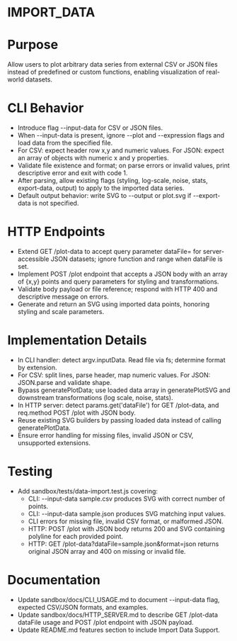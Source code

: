 # IMPORT_DATA

# Purpose
Allow users to plot arbitrary data series from external CSV or JSON files instead of predefined or custom functions, enabling visualization of real-world datasets.

# CLI Behavior
- Introduce flag --input-data <filename> for CSV or JSON files.
- When --input-data is present, ignore --plot and --expression flags and load data from the specified file.
- For CSV: expect header row x,y and numeric values. For JSON: expect an array of objects with numeric x and y properties.
- Validate file existence and format; on parse errors or invalid values, print descriptive error and exit with code 1.
- After parsing, allow existing flags (styling, log-scale, noise, stats, export-data, output) to apply to the imported data series.
- Default output behavior: write SVG to --output or plot.svg if --export-data is not specified.

# HTTP Endpoints
- Extend GET /plot-data to accept query parameter dataFile=<filename> for server-accessible JSON datasets; ignore function and range when dataFile is set.
- Implement POST /plot endpoint that accepts a JSON body with an array of {x,y} points and query parameters for styling and transformations.
- Validate body payload or file reference; respond with HTTP 400 and descriptive message on errors.
- Generate and return an SVG using imported data points, honoring styling and scale parameters.

# Implementation Details
- In CLI handler: detect argv.inputData. Read file via fs; determine format by extension.
- For CSV: split lines, parse header, map numeric values. For JSON: JSON.parse and validate shape.
- Bypass generatePlotData; use loaded data array in generatePlotSVG and downstream transformations (log scale, noise, stats).
- In HTTP server: detect params.get('dataFile') for GET /plot-data, and req.method POST /plot with JSON body.
- Reuse existing SVG builders by passing loaded data instead of calling generatePlotData.
- Ensure error handling for missing files, invalid JSON or CSV, unsupported extensions.

# Testing
- Add sandbox/tests/data-import.test.js covering:
  - CLI: --input-data sample.csv produces SVG with correct number of points.
  - CLI: --input-data sample.json produces SVG matching input values.
  - CLI errors for missing file, invalid CSV format, or malformed JSON.
  - HTTP: POST /plot with JSON body returns 200 and SVG containing polyline for each provided point.
  - HTTP: GET /plot-data?dataFile=sample.json&format=json returns original JSON array and 400 on missing or invalid file.

# Documentation
- Update sandbox/docs/CLI_USAGE.md to document --input-data flag, expected CSV/JSON formats, and examples.
- Update sandbox/docs/HTTP_SERVER.md to describe GET /plot-data dataFile usage and POST /plot endpoint with JSON payload.
- Update README.md features section to include Import Data Support.